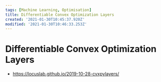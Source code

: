 ```yaml
---
tags: [Machine Learning, Optimisation]
title: Differentiable Convex Optimization Layers
created: '2021-01-30T10:45:37.920Z'
modified: '2021-01-30T10:46:33.253Z'
---
```


# Differentiable Convex Optimization Layers

* https://locuslab.github.io/2019-10-28-cvxpylayers/

